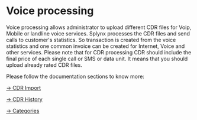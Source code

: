 Voice processing
================

Voice processing allows administrator to upload different CDR files for Voip, Mobile or landline voice services. Splynx processes the CDR files and send calls to customer's statistics. So transaction is created from the voice statistics and one common invoice can be created for Internet, Voice and other services. Please note that for CDR processing CDR should include the final price of each single call or SMS or data unit. It means that you should upload already rated CDR files.

Please follow the documentation sections to know more:


[→ CDR Import](configuration/voice/cdr_import/cdr_import.md)

[→ CDR History](configuration/voice/cdr_history/cdr_history.md)

[→ Categories](configuration/voice/categories/categories.md)
